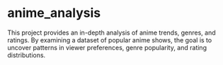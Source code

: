 # anime_analysis
This project provides an in-depth analysis of anime trends, genres, and ratings. By examining a dataset of popular anime shows, the goal is to uncover patterns in viewer preferences, genre popularity, and rating distributions.
